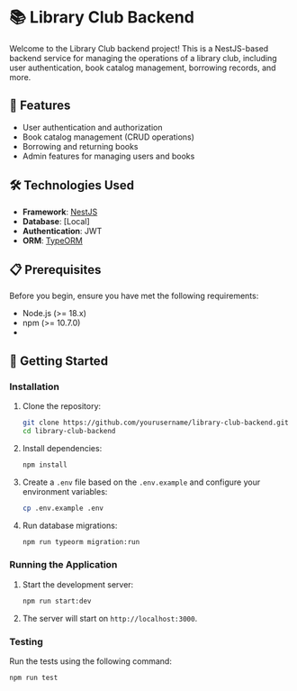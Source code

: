 # 📚 Library Club Backend

Welcome to the Library Club backend project! This is a NestJS-based backend service for managing the operations of a library club, including user authentication, book catalog management, borrowing records, and more.

## 🚀 Features

- User authentication and authorization
- Book catalog management (CRUD operations)
- Borrowing and returning books
- Admin features for managing users and books

## 🛠️ Technologies Used

- **Framework**: [NestJS](https://nestjs.com/)
- **Database**: [Local]
- **Authentication**: JWT
- **ORM**: [TypeORM](https://typeorm.io/)

## 📋 Prerequisites

Before you begin, ensure you have met the following requirements:

- Node.js (>= 18.x)
- npm (>= 10.7.0)
- 
## 🏁 Getting Started

### Installation

1. Clone the repository:
    ```bash
    git clone https://github.com/yourusername/library-club-backend.git
    cd library-club-backend
    ```

2. Install dependencies:
    ```bash
    npm install
    ```

3. Create a `.env` file based on the `.env.example` and configure your environment variables:
    ```bash
    cp .env.example .env
    ```

2. Run database migrations:
    ```bash
    npm run typeorm migration:run
    ```

### Running the Application

1. Start the development server:
    ```bash
    npm run start:dev
    ```

2. The server will start on `http://localhost:3000`.

### Testing

Run the tests using the following command:
```bash
npm run test
